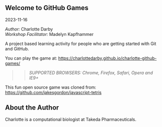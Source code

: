 ## Welcome to GitHub Games
2023-11-16

*Author:* Charlotte Darby  
*Workshop Facilitator:* Madelyn Kapfhammer  


A project based learning activity for people who are getting started with Git and GitHub.

You can play the game at: https://charlottedarby.github.io/charlotte-github-games/ 

>> _*SUPPORTED BROWSERS*: Chrome, Firefox, Safari, Opera and IE9+_

This fun open source game was cloned from: https://github.com/jakesgordon/javascript-tetris

## About the Author

Charlotte is a computational biologist at Takeda Pharmaceuticals.  